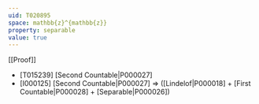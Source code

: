```yaml
---
uid: T020895
space: mathbb{z}^{mathbb{z}}
property: separable
value: true
---
```

[[Proof]]

* [T015239] [Second Countable|P000027]
* [I000125] [Second Countable|P000027] => ([Lindelof|P000018] + [First Countable|P000028] + [Separable|P000026])

